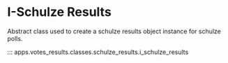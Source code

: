 # I-Schulze Results

Abstract class used to create a schulze results object instance for schulze polls.

::: apps.votes_results.classes.schulze_results.i_schulze_results